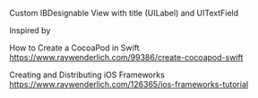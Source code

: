 Custom IBDesignable View with title (UILabel) and UITextField

Inspired by

How to Create a CocoaPod in Swift
https://www.raywenderlich.com/99386/create-cocoapod-swift

Creating and Distributing iOS Frameworks
https://www.raywenderlich.com/126365/ios-frameworks-tutorial
